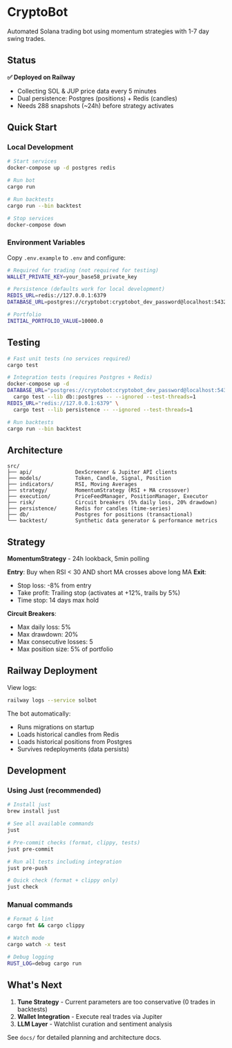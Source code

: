 # CryptoBot

Automated Solana trading bot using momentum strategies with 1-7 day swing trades.

## Status

**✅ Deployed on Railway**
- Collecting SOL & JUP price data every 5 minutes
- Dual persistence: Postgres (positions) + Redis (candles)
- Needs 288 snapshots (~24h) before strategy activates

## Quick Start

### Local Development

```bash
# Start services
docker-compose up -d postgres redis

# Run bot
cargo run

# Run backtests
cargo run --bin backtest

# Stop services
docker-compose down
```

### Environment Variables

Copy `.env.example` to `.env` and configure:

```bash
# Required for trading (not required for testing)
WALLET_PRIVATE_KEY=your_base58_private_key

# Persistence (defaults work for local development)
REDIS_URL=redis://127.0.0.1:6379
DATABASE_URL=postgres://cryptobot:cryptobot_dev_password@localhost:5432/cryptobot

# Portfolio
INITIAL_PORTFOLIO_VALUE=10000.0
```

## Testing

```bash
# Fast unit tests (no services required)
cargo test

# Integration tests (requires Postgres + Redis)
docker-compose up -d
DATABASE_URL="postgres://cryptobot:cryptobot_dev_password@localhost:5432/cryptobot" \
  cargo test --lib db::postgres -- --ignored --test-threads=1
REDIS_URL="redis://127.0.0.1:6379" \
  cargo test --lib persistence -- --ignored --test-threads=1

# Run backtests
cargo run --bin backtest
```

## Architecture

```
src/
├── api/              DexScreener & Jupiter API clients
├── models/           Token, Candle, Signal, Position
├── indicators/       RSI, Moving Averages
├── strategy/         MomentumStrategy (RSI + MA crossover)
├── execution/        PriceFeedManager, PositionManager, Executor
├── risk/             Circuit breakers (5% daily loss, 20% drawdown)
├── persistence/      Redis for candles (time-series)
├── db/               Postgres for positions (transactional)
└── backtest/         Synthetic data generator & performance metrics
```

## Strategy

**MomentumStrategy** - 24h lookback, 5min polling

**Entry**: Buy when RSI < 30 AND short MA crosses above long MA
**Exit**:
  - Stop loss: -8% from entry
  - Take profit: Trailing stop (activates at +12%, trails by 5%)
  - Time stop: 14 days max hold

**Circuit Breakers**:
  - Max daily loss: 5%
  - Max drawdown: 20%
  - Max consecutive losses: 5
  - Max position size: 5% of portfolio

## Railway Deployment

View logs:
```bash
railway logs --service solbot
```

The bot automatically:
- Runs migrations on startup
- Loads historical candles from Redis
- Loads historical positions from Postgres
- Survives redeployments (data persists)

## Development

### Using Just (recommended)
```bash
# Install just
brew install just

# See all available commands
just

# Pre-commit checks (format, clippy, tests)
just pre-commit

# Run all tests including integration
just pre-push

# Quick check (format + clippy only)
just check
```

### Manual commands
```bash
# Format & lint
cargo fmt && cargo clippy

# Watch mode
cargo watch -x test

# Debug logging
RUST_LOG=debug cargo run
```

## What's Next

1. **Tune Strategy** - Current parameters are too conservative (0 trades in backtests)
2. **Wallet Integration** - Execute real trades via Jupiter
3. **LLM Layer** - Watchlist curation and sentiment analysis

See `docs/` for detailed planning and architecture docs.
